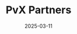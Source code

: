 ---  
layout: startup_page  
title: "PvX Partners"  
id: "pvxpartners.com"  
permalink: "/pvxpartnerspvxpartners.com03112025/"  
website: "https://pvxpartners.com/"  
funding_round: "Seed"  
funding_amount: "$3.8M"  
investors: "Play Ventures, General Catalyst, Michail Katkoff, Matej Lancaric"  
about: "PvX Partners is building the operating system for gaming and consumer app growth, combining user acquisition, product development, and capital allocation in one powerful platform. Their flagship service, PvX Capital, provides Cohort Financing that lets companies fund user acquisition to scale without the constraints of traditional lending."  
markets: "Gaming, Consumer Applications, FinTech"  
hq: "Singapore, Singapore"  
founded_year: "2024"  
linkedin: "https://www.linkedin.com/company/pvx-partners"  
twitter: ""  
instagram: ""  
facebook: ""  
crunchbase: "https://www.crunchbase.com/organization/pvx-partners"  
pitchbook: "https://pitchbook.com/profiles/company/615761-56"  

date_display: "11-Mar-2025"  
date: "2025-03-11"

# SEO Optimization  
meta_title: "PvX Partners - Seed Funding ($3.8M)"  
meta_description: "PvX Partners, PvX Partners is building the operating system for gaming and consumer app growth, combining user acquisition, product development, and capital allocat..."  
meta_keywords: "PvX Partners, Gaming, Consumer Applications, FinTech, Seed funding"  
canonical_url: "https://startup.projectstartups.com/pvxpartnerspvxpartners.com03112025/"  
---